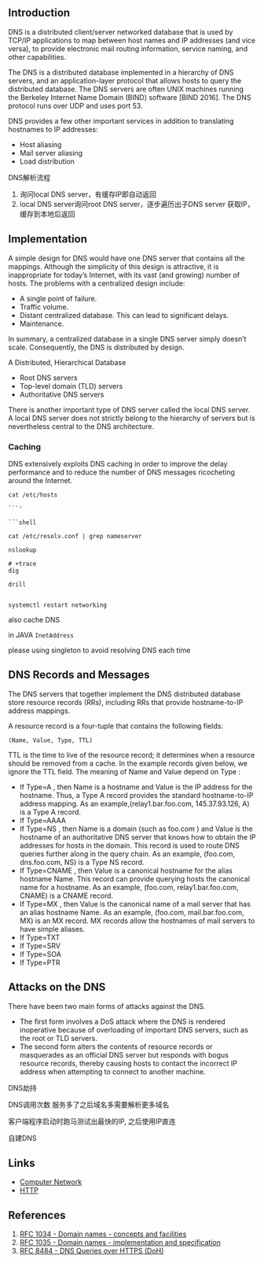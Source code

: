 ## Introduction

DNS is a distributed client/server networked database that is used by TCP/IP applications to map between host names and IP addresses (and vice versa), 
to provide electronic mail routing information, service naming, and other capabilities.

The DNS is a distributed database implemented in a hierarchy of DNS servers, and an application-layer protocol that allows hosts to query the distributed database. 
The DNS servers are often UNIX machines running the Berkeley Internet Name Domain (BIND) software [BIND 2016]. 
The DNS protocol runs over UDP and uses port 53.


DNS provides a few other important services in addition to translating hostnames to IP addresses:
- Host aliasing
- Mail server aliasing
- Load distribution

DNS解析流程

1. 询问local DNS server，有缓存IP即自动返回
2. local DNS server询问root DNS server，逐步遍历出子DNS server 获取IP，缓存到本地后返回





## Implementation

A simple design for DNS would have one DNS server that contains all the mappings.
Although the simplicity of this design is attractive, it is inappropriate for today’s Internet, with its vast (and growing) number of hosts. 
The problems with a centralized design include:

- A single point of failure.
- Traffic volume.
- Distant centralized database. This can lead to significant delays.
- Maintenance.

In summary, a centralized database in a single DNS server simply doesn’t scale. Consequently, the DNS is distributed by design.

A Distributed, Hierarchical Database

- Root DNS servers
- Top-level domain (TLD) servers
- Authoritative DNS servers

There is another important type of DNS server called the local DNS server. 
A local DNS server does not strictly belong to the hierarchy of servers but is nevertheless central to the DNS architecture.




### Caching

DNS extensively exploits DNS caching in order to improve the delay performance and to reduce the number of DNS messages ricocheting around the Internet.

```shell
cat /etc/hosts

```'

```shell

cat /etc/resolv.conf | grep nameserver

nslookup

# +trace
dig

drill

```

```shell

systemctl restart networking
```

also cache DNS

in JAVA
`InetAddress`

please using singleton to avoid resolving DNS each time

## DNS Records and Messages

The DNS servers that together implement the DNS distributed database store resource records (RRs), including RRs that provide hostname-to-IP address mappings.

A resource record is a four-tuple that contains the following fields:

```
(Name, Value, Type, TTL)
```

TTL is the time to live of the resource record; it determines when a resource should be removed from a cache. 
In the example records given below, we ignore the TTL field. 
The meaning of Name and Value depend on Type :

- If Type=A , then Name is a hostname and Value is the IP address for the hostname. 
  Thus, a Type A record provides the standard hostname-to-IP address mapping. 
  As an example,(relay1.bar.foo.com, 145.37.93.126, A) is a Type A record.
- If Type=AAAA  
- If Type=NS , then Name is a domain (such as foo.com ) and Value is the hostname of an authoritative DNS server that knows how to obtain the IP addresses for hosts in the domain. 
  This record is used to route DNS queries further along in the query chain. 
  As an example, (foo.com, dns.foo.com, NS) is a Type NS record.
- If Type=CNAME , then Value is a canonical hostname for the alias hostname Name. 
  This record can provide querying hosts the canonical name for a hostname. 
  As an example, (foo.com, relay1.bar.foo.com, CNAME) is a CNAME record.
- If Type=MX , then Value is the canonical name of a mail server that has an alias hostname Name.
  As an example, (foo.com, mail.bar.foo.com, MX) is an MX record. 
  MX records allow the hostnames of mail servers to have simple aliases.
- If Type=TXT
- If Type=SRV
- If Type=SOA
- If Type=PTR
  


## Attacks on the DNS

There have been two main forms of attacks against the DNS. 
- The first form involves a DoS attack where the DNS is rendered inoperative because of overloading of important DNS servers, such as the root or TLD servers. 
- The second form alters the contents of resource records or masquerades as an official DNS server but responds with bogus resource records, 
  thereby causing hosts to contact the incorrect IP address when attempting to connect to another machine.


DNS劫持

DNS调用次数 服务多了之后域名多需要解析更多域名

客户端程序启动时跑马测试出最快的IP, 之后使用IP直连

自建DNS



## Links

- [Computer Network](/docs/CS/CN/CN.md)
- [HTTP](/docs/CS/CN/HTTP/HTTP.md)

## References

1. [RFC 1034 - Domain names - concepts and facilities](https://datatracker.ietf.org/doc/html/rfc1034)
1. [RFC 1035 - Domain names - implementation and specification](https://datatracker.ietf.org/doc/html/rfc1035)
1. [RFC 8484 - DNS Queries over HTTPS (DoH)](https://datatracker.ietf.org/doc/html/rfc8484)